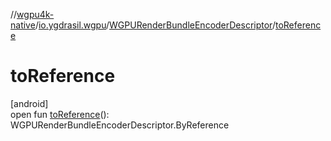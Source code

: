 //[wgpu4k-native](../../../index.md)/[io.ygdrasil.wgpu](../index.md)/[WGPURenderBundleEncoderDescriptor](index.md)/[toReference](to-reference.md)

# toReference

[android]\
open fun [toReference](to-reference.md)(): WGPURenderBundleEncoderDescriptor.ByReference